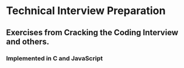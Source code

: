 # Technical Interview Preparation

## Exercises from Cracking the Coding Interview and others.
### Implemented in C and JavaScript